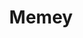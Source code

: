 ---
title: Memey
description: A Command Line meme generator.
priority: 3
links:
  - label: Homepage
    url: https://www.npmjs.com/package/memey
    icon: home
  - label: Repo
    url: https://github.com/quangdaon/memey.git
    icon: github
---